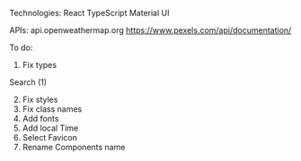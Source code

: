 Technologies:
React
TypeScript
Material UI

APIs:
api.openweathermap.org
https://www.pexels.com/api/documentation/

To do:
1) Fix types
<!-- Details (1) -->
<!-- ErrorMessage(1) -->
<!-- Picture (1) -->
Search (1)
<!-- App (1) -->
2) Fix styles
3) Fix class names
4) Add fonts
5) Add local Time
6) Select Favicon
7) Rename Components name